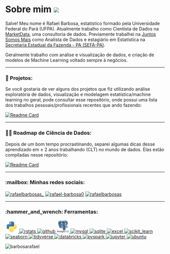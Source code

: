 # Sobre mim <img src="https://raw.githubusercontent.com/MartinHeinz/MartinHeinz/master/wave.gif" width="30px">

Salve! Meu nome é Rafael Barbosa, estatístico formado pela Universidade Federal do Pará (UFPA). Atualmente trabalho como Cientista de Dados na [MarketData](https://www.marketdata.com.br/), uma consultoria de dados. Previamente trabalhei na [Juntos Somos Mais](https://www.juntossomosmais.com.br/home/institucional) como Analista de Dados e estagiário em Estatística na [Secretaria Estadual da Fazenda - PA (SEFA-PA)](http://www.sefa.pa.gov.br/institucional). 

Geralmente trabalho com análise e visualização de dados, e criação de modelos de Machine Learning voltado sempre à negócios. 

--- 

<h3 align="left"> 🔭 Projetos: </h3>

Se você gostaria de ver alguns dos projetos que fiz utilizando análise exploratória de dados, visualização e modelagem estatística/machine learning no geral, pode consultar esse repositório, onde possui uma lista dos trabalhos pessoais/profissionais recentes que ando fazendo:

[![Readme Card](https://github-readme-stats.vercel.app/api/pin/?username=barbosarafael&repo=Projects)](https://github.com/barbosarafael/Projects)


---

<h3 align="left"> 👨‍💻 Roadmap de Ciência de Dados: </h3>

Depois de um bom tempo procrastinando, separei algumas dicas desse aprendizado em ± 2 anos trabalhando (CLT) no mundo de dados. Elas estão compiladas nesse repositório:

[![Readme Card](https://github-readme-stats.vercel.app/api/pin/?username=barbosarafael&repo=roadmap_aprendizado_data_science)](https://github.com/barbosarafael/roadmap_aprendizado_data_science)

---

<h3 align="left"> :mailbox: Minhas redes sociais: </h3>
<p align="left">
<a href="https://twitter.com/rafaelbarbosas_" target="blank"><img align="center" src="https://raw.githubusercontent.com/rahuldkjain/github-profile-readme-generator/master/src/images/icons/Social/twitter.svg" alt="rafaelbarbosas_" height="30" width="40" /></a>
<a href="https://linkedin.com/in/rafael-barbosa0" target="blank"><img align="center" src="https://raw.githubusercontent.com/rahuldkjain/github-profile-readme-generator/master/src/images/icons/Social/linked-in-alt.svg" alt="rafael-barbosa0" height="30" width="40" /></a>
<a href="https://www.twitch.tv/rafaelbarbosas" target="blank"><img align="center" src="https://www.vectorlogo.zone/logos/twitch/twitch-official.svg" alt="rafaelbarbosas" height="30" width="40" /></a>
</p>

---



<h3 align="left"> :hammer_and_wrench: Ferramentas:</h3>
<p align="left"> 

<a href="https://www.python.org" target="_blank" rel="noreferrer"> <img src="https://raw.githubusercontent.com/devicons/devicon/master/icons/python/python-original.svg" alt="python" width="40" height="40"/> </a> 
<a href="https://www.r-project.org/" target="_blank" rel="noreferrer"> <img src="https://cdn.jsdelivr.net/gh/devicons/devicon/icons/rstudio/rstudio-original.svg" alt="rstats" width="40" height="40"/> </a> 
<a href="https://github.com/" target="_blank" rel="noreferrer"> <img src="https://cdn.jsdelivr.net/gh/devicons/devicon/icons/github/github-original.svg" alt="github" width="40" height="40"/> </a> 
<a href="https://www.postgresql.org" target="_blank" rel="noreferrer"> <img src="https://raw.githubusercontent.com/devicons/devicon/master/icons/postgresql/postgresql-original-wordmark.svg" alt="postgresql" width="40" height="40"/> </a>
<a href="https://www.mysql.com/" target="_blank" rel="noreferrer"> <img src="https://cdn.jsdelivr.net/gh/devicons/devicon/icons/mysql/mysql-original.svg" alt="mysql" width="40" height="40"/> </a>
<a href="https://www.sqlite.org/index.html" target="_blank" rel="noreferrer"> <img src="https://cdn.jsdelivr.net/gh/devicons/devicon/icons/sqlite/sqlite-original.svg" alt="sqlite" width="40" height="40"/> </a>
<a href="https://chrome.google.com/webstore/detail/excel-online/iljnkagajgfdmfnnidjijobijlfjfgnb?hl=pt" target="_blank" rel="noreferrer"> <img src="https://upload.wikimedia.org/wikipedia/commons/thumb/3/34/Microsoft_Office_Excel_%282019%E2%80%93present%29.svg/1101px-Microsoft_Office_Excel_%282019%E2%80%93present%29.svg.png" alt="excel" width="40" height="40"/> </a>
<a href="https://scikit-learn.org/" target="_blank" rel="noreferrer"> <img src="https://upload.wikimedia.org/wikipedia/commons/0/05/Scikit_learn_logo_small.svg" alt="scikit_learn" width="40" height="40"/> </a> <a href="https://seaborn.pydata.org/" target="_blank" rel="noreferrer"> <img src="https://seaborn.pydata.org/_images/logo-mark-lightbg.svg" alt="seaborn" width="40" height="40"/> </a> 
<a href="https://www.tidyverse.org/" target="_blank" rel="noreferrer"> <img src="https://tidyverse.tidyverse.org/articles/tidyverse-logo.png" alt="tidyverse" width="40" height="40"/> </a> 
<a href="https://azure.microsoft.com/pt-br/services/databricks/" target="_blank" rel="noreferrer"> <img src="https://me.devoteam.com/wp-content/uploads/sites/10/2021/04/databricks-logo.png" alt="databricks" width="40" height="40"/> </a> 
<a href="https://spark.apache.org/docs/latest/api/python/" target="_blank" rel="noreferrer"> <img src="https://miro.medium.com/max/800/1*nPcdyVwgcuEZiEZiRqApug.jpeg" alt="pyspark" width="40" height="40"/> </a> 
<a href="https://jupyter.org/" target="_blank" rel="noreferrer"> <img src="https://cdn.jsdelivr.net/gh/devicons/devicon/icons/jupyter/jupyter-original-wordmark.svg" alt="jupyter" width="40" height="40"/> </a> 
<a href="https://ubuntu.com/download" target="_blank" rel="noreferrer"> <img src="https://cdn.jsdelivr.net/gh/devicons/devicon/icons/ubuntu/ubuntu-plain-wordmark.svg" alt="ubuntu" width="40" height="40"/> </a> 

</p>
<p><img align="left" src="https://github-readme-stats.vercel.app/api/top-langs?username=barbosarafael&show_icons=true&locale=en&layout=compact" alt="barbosarafael" /></p>
